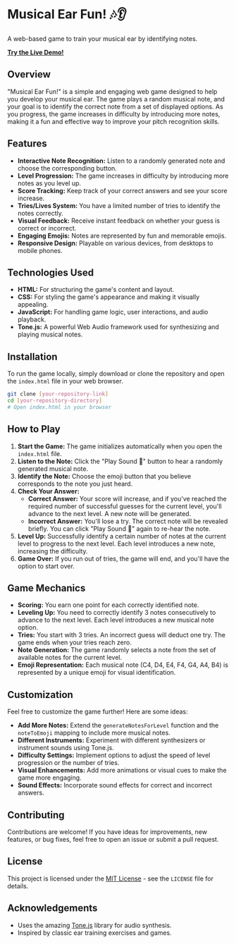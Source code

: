 
# Musical Ear Fun! 🎶👂

A web-based game to train your musical ear by identifying notes.

[**Try the Live Demo!**]([https://childeartraining.netlify.app/])

## Overview

"Musical Ear Fun!" is a simple and engaging web game designed to help you develop your musical ear. The game plays a random musical note, and your goal is to identify the correct note from a set of displayed options. As you progress, the game increases in difficulty by introducing more notes, making it a fun and effective way to improve your pitch recognition skills.

## Features

*   **Interactive Note Recognition:** Listen to a randomly generated note and choose the corresponding button.
*   **Level Progression:** The game increases in difficulty by introducing more notes as you level up.
*   **Score Tracking:** Keep track of your correct answers and see your score increase.
*   **Tries/Lives System:** You have a limited number of tries to identify the notes correctly.
*   **Visual Feedback:** Receive instant feedback on whether your guess is correct or incorrect.
*   **Engaging Emojis:** Notes are represented by fun and memorable emojis.
*   **Responsive Design:** Playable on various devices, from desktops to mobile phones.

## Technologies Used

*   **HTML:** For structuring the game's content and layout.
*   **CSS:** For styling the game's appearance and making it visually appealing.
*   **JavaScript:** For handling game logic, user interactions, and audio playback.
*   **Tone.js:** A powerful Web Audio framework used for synthesizing and playing musical notes.

## Installation

To run the game locally, simply download or clone the repository and open the `index.html` file in your web browser.

```bash
git clone [your-repository-link]
cd [your-repository-directory]
# Open index.html in your browser
```

## How to Play

1. **Start the Game:** The game initializes automatically when you open the `index.html` file.
2. **Listen to the Note:** Click the "Play Sound 🎵" button to hear a randomly generated musical note.
3. **Identify the Note:**  Choose the emoji button that you believe corresponds to the note you just heard.
4. **Check Your Answer:**
    *   **Correct Answer:** Your score will increase, and if you've reached the required number of successful guesses for the current level, you'll advance to the next level. A new note will be generated.
    *   **Incorrect Answer:** You'll lose a try. The correct note will be revealed briefly. You can click "Play Sound 🎵" again to re-hear the note.
5. **Level Up:** Successfully identify a certain number of notes at the current level to progress to the next level. Each level introduces a new note, increasing the difficulty.
6. **Game Over:** If you run out of tries, the game will end, and you'll have the option to start over.

## Game Mechanics

*   **Scoring:** You earn one point for each correctly identified note.
*   **Leveling Up:** You need to correctly identify 3 notes consecutively to advance to the next level. Each level introduces a new musical note option.
*   **Tries:** You start with 3 tries. An incorrect guess will deduct one try. The game ends when your tries reach zero.
*   **Note Generation:** The game randomly selects a note from the set of available notes for the current level.
*   **Emoji Representation:** Each musical note (C4, D4, E4, F4, G4, A4, B4) is represented by a unique emoji for visual identification.

## Customization

Feel free to customize the game further! Here are some ideas:

*   **Add More Notes:** Extend the `generateNotesForLevel` function and the `noteToEmoji` mapping to include more musical notes.
*   **Different Instruments:** Experiment with different synthesizers or instrument sounds using Tone.js.
*   **Difficulty Settings:** Implement options to adjust the speed of level progression or the number of tries.
*   **Visual Enhancements:** Add more animations or visual cues to make the game more engaging.
*   **Sound Effects:** Incorporate sound effects for correct and incorrect answers.

## Contributing

Contributions are welcome! If you have ideas for improvements, new features, or bug fixes, feel free to open an issue or submit a pull request.

## License

This project is licensed under the [MIT License](LICENSE) - see the `LICENSE` file for details.

## Acknowledgements

*   Uses the amazing [Tone.js](https://tonejs.github.io/) library for audio synthesis.
*   Inspired by classic ear training exercises and games.
